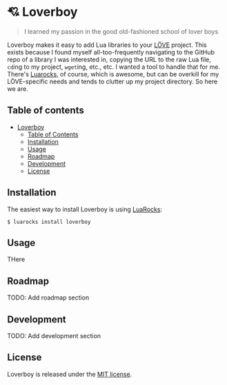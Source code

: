 # 💘 Loverboy

> I learned my passion in the good old-fashioned school of lover boys

Loverboy makes it easy to add Lua libraries to your [LÖVE](https://love2d.org/) project. This exists because I found myself all-too-frequently navigating to the GitHub repo of a library I was interested in, copying the URL to the raw Lua file, `cd`ing to my project, `wget`ing, etc., etc. I wanted a tool to handle that for me. There's [Luarocks](https://luarocks.org/), of course, which is awesome, but can be overkill for my LÖVE-specific needs and tends to clutter up my project directory. So here we are.

## Table of contents

* [Loverboy](#-loverboy)
  * [Table of Contents](#table-of-contents)
  * [Installation](#installation)
  * [Usage](#usage)
  * [Roadmap](#roadmap)
  * [Development](#development)
  * [License](#license)

## Installation

The easiest way to install Loverboy is using [LuaRocks](https://luarocks.org/):

```shell
$ luarocks install loverboy
```

## Usage

THere 

## Roadmap

TODO: Add roadmap section

## Development

TODO: Add development section

## License

Loverboy is released under the [MIT license](https://github.com/ngscheurich/loverboy/blob/master/LICENSE).
